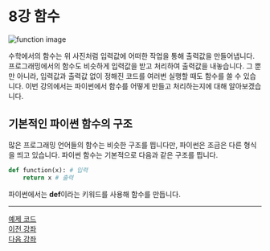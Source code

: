 # 8강 함수
![function image](./Function_machine2.svg)

수학에서의 함수는 위 사진처럼 입력값에 어떠한 작업을 통해 출력값을 만들어냅니다.
프로그래밍에서의 함수도 비슷하게 입력값을 받고 처리하여 출력값을 내놓습니다.
그 뿐만 아니라, 입력값과 출력값 없이 정해진 코드를 여러번 실행할 때도 함수를 쓸 수 있습니다.
이번 강의에서는 파이썬에서 함수를 어떻게 만들고 처리하는지에 대해 알아보겠습니다.

## 기본적인 파이썬 함수의 구조
많은 프로그래밍 언어들의 함수는 비슷한 구조를 띕니다만, 파이썬은 조금은 다른 형식을 띄고 있습니다.
파이썬 함수는 기본적으로 다음과 같은 구조를 띕니다.

```python
def function(x): # 입력
	return x # 출력
```

파이썬에서는 **def**이라는 키워드를 사용해 함수를 만듭니다.

***

[예제 코드](/Basics/08%20-%20함수/function.py)</br>
[이전 강좌](/Basics/07%20-%20반복문/README.md)</br>
[다음 강좌](/Projects/01_기본기_복습/README.md)